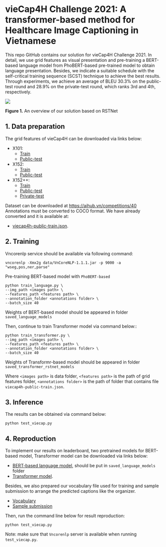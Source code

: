 # vieCap4H Challenge 2021: A transformer-based method for Healthcare Image Captioning in Vietnamese


This repo GitHub contains our solution for vieCap4H Challenge 2021. In detail, we use grid features as visual presentation and pre-training a BERT-based language model from PhoBERT-based pre-trained model to obtain language presentation. Besides, we indicate a suitable schedule with the self-critical training sequence (SCST) technique to achieve the best results. Through experiments, we achieve an average of BLEU 30.3% on the public-test round and 28.9% on the private-test round, which ranks 3rd and 4th, respectively.

![](https://i.imgur.com/LuJHJ83.png)

**Figure 1.** An overview of our solution based on RSTNet

## 1. Data preparation

The grid features of vieCap4H can be downloaded via links below:

- X101:
    - [Train](https://drive.google.com/file/d/1lbuDA6gcL5HPcMqicyRD2kQ--ehY6cIV/view?usp=sharing)
    - [Public-test](https://drive.google.com/file/d/1-8j_gu8aS8rEDmsasaQ2FePUrIV9aF2r/view?usp=sharing)
- X152:
    - [Train](https://drive.google.com/file/d/1WAf8n0_9GxSwPle4OycyEJ0jIiN_E7Bu/view?usp=sharing)
    - [Public-test](https://drive.google.com/file/d/1024QBniesjPSI1KUR6-2JPPXPKIBM1wQ/view?usp=sharing)
- X152++:
    - [Train](https://drive.google.com/file/d/12cndu-64vryHPPnQbhV7IGdElphseF2z/view?usp=sharing)
    - [Public-test](https://drive.google.com/file/d/15SRL6MF9lBnbXJ3m99ole8t3WZSHjClQ/view?usp=sharing)
    - [Private-test](https://drive.google.com/file/d/166U72LCCcstJE41XXiKh7iSFxkFRU6CN/view?usp=sharing)

Dataset can be downloaded at https://aihub.vn/competitions/40
Annotations must be converted to COCO format. We have already converted and it is available at:
- [viecap4h-public-train.json](https://drive.google.com/file/d/11xsDl3ZTm84uz6BEgzIYFnPLc3SykOJO/view?usp=sharing).

## 2. Training

Vncorenlp service should be available via following command:

```
vncorenlp -Xmx2g data/VnCoreNLP-1.1.1.jar -p 9000 -a "wseg,pos,ner,parse"
```

Pre-training BERT-based model with `PhoBERT-based`
```
python train_language.py \
--img_path <images path> \
--features_path <features path> \
--annotation_folder <annotations folder> \
--batch_size 40
```

Weights of BERT-based model should be appeared in folder `saved_language_models`

Then, continue to train Transformer model via command below::

```
python train_transformer.py \
--img_path <images path> \
--features_path <features path> \
--annotation_folder <annotations folder> \
--batch_size 40
```

Weights of Transformr-based model should be appeared in folder `saved_transformer_rstnet_models`

Where `<images path>` is data folder, `<features path>` is the path of grid features folder, `<annotations folder>` is the path of folder that contains file `viecap4h-public-train.json`.

## 3. Inference

The results can be obtained via command below:

```
python test_viecap.py
```

## 4. Reproduction

To implement our results on leaderboard, two pretrained models for BERT-based model, Transformer model can be downloaded via links below:

- [BERT-based language model](https://drive.google.com/file/d/1NlpAHVLGyX_SelHseNxjSiAmKj5942OR/view?usp=sharing), should be put in `saved_language_models` folder
- [Transformer model](https://drive.google.com/file/d/11UsfZReuMU90FtY4aH7vwzLTaozcvmud/view?usp=sharing).

Besides, we also prepared our vocabulary file used for training and sample submission to arrange the predicted captions like the organizer.
- [Vocabulary](https://drive.google.com/file/d/1IYHSpwJMOg11IkhR5ALCRXiJHGI84oaL/view?usp=sharing)
- [Sample submission](https://drive.google.com/file/d/1noKu57koburNq9u2nofRkq4Mof0jpyNG/view?usp=sharing)

Then, run the command line below for result reproduction:

```
python test_viecap.py
```

Note: make sure that `Vncorenlp` server is available when running `test_viecap.py`.
